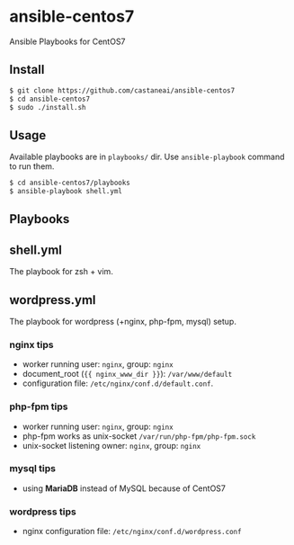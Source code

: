 ansible-centos7
===============
Ansible Playbooks for CentOS7

Install 
--------
```sh
$ git clone https://github.com/castaneai/ansible-centos7
$ cd ansible-centos7
$ sudo ./install.sh
```

Usage
-------
Available playbooks are in `playbooks/` dir.
Use `ansible-playbook` command to run them.

```sh
$ cd ansible-centos7/playbooks
$ ansible-playbook shell.yml
```

Playbooks
---------------

## shell.yml
The playbook for zsh + vim.

## wordpress.yml
The playbook for wordpress (+nginx, php-fpm, mysql) setup.

### nginx tips
- worker running user: `nginx`, group: `nginx`
- document_root (`{{ nginx_www_dir }}`): `/var/www/default`
- configuration file: `/etc/nginx/conf.d/default.conf`.

### php-fpm tips
- worker running user: `nginx`, group: `nginx`
- php-fpm works as unix-socket `/var/run/php-fpm/php-fpm.sock`
- unix-socket listening owner: `nginx`, group: `nginx`

### mysql tips
- using __MariaDB__ instead of MySQL because of CentOS7

### wordpress tips
- nginx configuration file: `/etc/nginx/conf.d/wordpress.conf`
